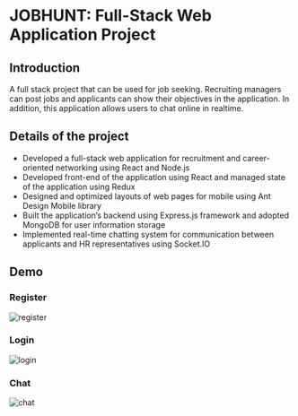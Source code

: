 # JOBHUNT: Full-Stack Web Application Project
## Introduction
A full stack project that can be used for job seeking. Recruiting managers can post jobs and applicants can show their objectives in the application. In addition, this application allows users to chat online in realtime.

## Details of the project
- Developed a full-stack web application for recruitment and career-oriented networking using React and Node.js
-	Developed front-end of the application using React and managed state of the application using Redux
-	Designed and optimized layouts of web pages for mobile using Ant Design Mobile library 
-	Built the application’s backend using Express.js framework and adopted MongoDB for user information storage 
-	Implemented real-time chatting system for communication between applicants and HR representatives using Socket.IO

## Demo
### Register
![register](https://github.com/YH-G/JobHunt-full-stact-project/blob/master/demo/register.gif?raw=true)

### Login
![login](https://github.com/YH-G/JobHunt-full-stact-project/blob/master/demo/login.gif?raw=true)

### Chat
![chat](https://github.com/YH-G/JobHunt-full-stact-project/blob/master/demo/chat.gif?raw=true)
